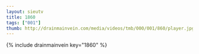 ```yaml
--- 
layout: sieutv
title: 1860
tags: ["001"]
thumb: http://drainmainvein.com/media/videos/tmb/000/001/860/player.jpg
---
```

{% include drainmainvein key="1860" %} 
